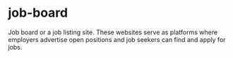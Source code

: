 # job-board
 Job board or a job listing site.  These websites serve as platforms where employers advertise open positions and job seekers can find and apply for jobs.
